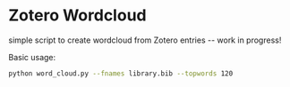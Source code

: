# Zotero Wordcloud

simple script to create wordcloud from Zotero entries
-- work in progress!

Basic usage:

```bash
python word_cloud.py --fnames library.bib --topwords 120
```